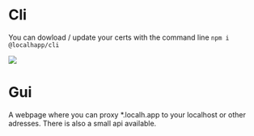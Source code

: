 # Cli

You can dowload / update your certs with the command line
```npm i @localhapp/cli```

![](docs/install_cli.gif)

# Gui
A webpage where you can proxy *.localh.app to your localhost or other adresses.
There is also a small api available.